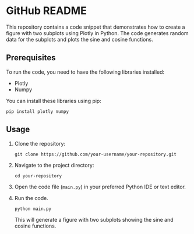 # GitHub README

This repository contains a code snippet that demonstrates how to create a figure with two subplots using Plotly in Python. The code generates random data for the subplots and plots the sine and cosine functions.

## Prerequisites

To run the code, you need to have the following libraries installed:

- Plotly
- Numpy

You can install these libraries using pip:

```shell
pip install plotly numpy
```

## Usage

1. Clone the repository:

   ```shell
   git clone https://github.com/your-username/your-repository.git
   ```

2. Navigate to the project directory:

   ```shell
   cd your-repository
   ```

3. Open the code file (`main.py`) in your preferred Python IDE or text editor.

4. Run the code.

   ```shell
   python main.py
   ```

   This will generate a figure with two subplots showing the sine and cosine functions.
